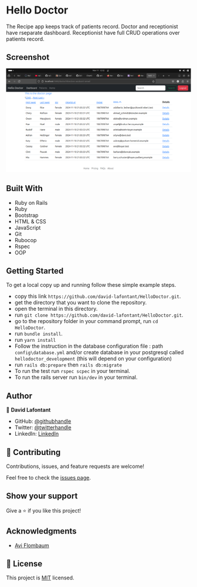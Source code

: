 
# Hello Doctor

The Recipe app keeps track of patients record. Doctor and receptionist have rseparate dashboard. Receptionist have full CRUD operations over patients record. 


## Screenshot
![GIF](hello-doctor.png)
## Built With


- Ruby on Rails
- Ruby
- Bootstrap
- HTML & CSS
- JavaScript
- Git
- Rubocop
- Rspec
- OOP

## Getting Started

To get a local copy up and running follow these simple example steps.

- copy this link `https://github.com/david-lafontant/HelloDoctor.git`.
- get the directory that you want to clone the repository.
- open the terminal in this directory.
- run `git clone https://github.com/david-lafontant/HelloDoctor.git`.
- go to the repository folder in your command prompt, run `cd HelloDoctor`.
- run `bundle install`.
- run `yarn install`
- Follow the instruction in the database configuration file : path `config\database.yml` and/or create database in your postgresql called `hellodoctor_development` (this will depend on your configuration)
- run `rails db:prepare` then `rails db:migrate`
- To run the test run `rspec scpec` in your terminal.
- To run the rails server run  `bin/dev` in your terminal.


## Author

👤 **David Lafontant**

- GitHub: [@githubhandle](https://github.com/david-lafontant)
- Twitter: [@twitterhandle](https://twitter.com/manikatex)
- LinkedIn: [LinkedIn](https://www.linkedin.com/in/david-lafontant/)

## 🤝 Contributing

Contributions, issues, and feature requests are welcome!

Feel free to check the [issues page](../../issues/).

## Show your support

Give a ⭐️ if you like this project!

## Acknowledgments

- [Avi Flombaum](https://code.avi.nyc/turbo-sortable-paginated-tables?utm_source=pocket_reader) 

## 📝 License

This project is [MIT](./MIT.md) licensed.


